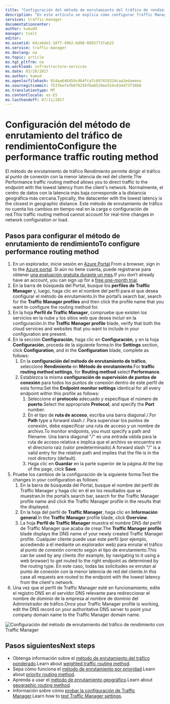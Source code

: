 ```yaml
---
title: "Configuración del método de enrutamiento del tráfico de rendimiento con Azure Traffic Manager | Microsoft Docs"
description: "En este artículo se explica cómo configurar Traffic Manager para enrutar el tráfico al punto de conexión con latencia más baja."
services: traffic-manager
documentationcenter: 
author: kumudd
manager: timlt
editor: 
ms.assetid: 6dca6de1-18f7-4962-bd98-6055771fab22
ms.service: traffic-manager
ms.devlang: na
ms.topic: article
ms.tgt_pltfrm: na
ms.workload: infrastructure-services
ms.date: 03/20/2017
ms.author: kumud
ms.openlocfilehash: 014aa646459cd64fca7c697419324caa3edaeeea
ms.sourcegitcommit: f537befafb079256fba0529ee554c034d73f36b0
ms.translationtype: MT
ms.contentlocale: es-ES
ms.lasthandoff: 07/11/2017
---
```

# <a name="configure-the-performance-traffic-routing-method"></a><span data-ttu-id="66bb3-103">Configuración del método de enrutamiento del tráfico de rendimiento</span><span class="sxs-lookup"><span data-stu-id="66bb3-103">Configure the performance traffic routing method</span></span>

<span data-ttu-id="66bb3-104">El método de enrutamiento de tráfico Rendimiento permite dirigir el tráfico al punto de conexión con la menor latencia de red del cliente.</span><span class="sxs-lookup"><span data-stu-id="66bb3-104">The Performance traffic routing method allows you to direct traffic to the endpoint with the lowest latency from the client's network.</span></span> <span data-ttu-id="66bb3-105">Normalmente, el centro de datos con la latencia más baja corresponde a la distancia geográfica más cercana.</span><span class="sxs-lookup"><span data-stu-id="66bb3-105">Typically, the datacenter with the lowest latency is the closest in geographic distance.</span></span> <span data-ttu-id="66bb3-106">Este método de enrutamiento de tráfico no cuenta los cambios en tiempo real en la carga o configuración de red.</span><span class="sxs-lookup"><span data-stu-id="66bb3-106">This traffic routing method cannot account for real-time changes in network configuration or load.</span></span>

##  <a name="to-configure-performance-routing-method"></a><span data-ttu-id="66bb3-107">Pasos para configurar el método de enrutamiento de rendimiento</span><span class="sxs-lookup"><span data-stu-id="66bb3-107">To configure performance routing method</span></span>

1. <span data-ttu-id="66bb3-108">En un explorador, inicie sesión en [Azure Portal](http://portal.azure.com).</span><span class="sxs-lookup"><span data-stu-id="66bb3-108">From a browser, sign in to the [Azure portal](http://portal.azure.com).</span></span> <span data-ttu-id="66bb3-109">Si aún no tiene cuenta, puede registrarse para obtener [una evaluación gratuita durante un mes](https://azure.microsoft.com/free/).</span><span class="sxs-lookup"><span data-stu-id="66bb3-109">If you don’t already have an account, you can sign up for a [free one-month trial](https://azure.microsoft.com/free/).</span></span> 
2. <span data-ttu-id="66bb3-110">En la barra de búsqueda del Portal, busque los **perfiles de Traffic Manager** y, luego, haga clic en el nombre del perfil para el que desea configurar el método de enrutamiento.</span><span class="sxs-lookup"><span data-stu-id="66bb3-110">In the portal’s search bar, search for the **Traffic Manager profiles** and then click the profile name that you want to configure the routing method for.</span></span>
3. <span data-ttu-id="66bb3-111">En la hoja **Perfil de Traffic Manager**, compruebe que existen los servicios en la nube y los sitios web que desea incluir en la configuración.</span><span class="sxs-lookup"><span data-stu-id="66bb3-111">In the **Traffic Manager profile** blade, verify that both the cloud services and websites that you want to include in your configuration are present.</span></span>
4. <span data-ttu-id="66bb3-112">En la sección **Configuración**, haga clic en **Configuración**, y en la hoja **Configuración**, proceda de la siguiente forma:</span><span class="sxs-lookup"><span data-stu-id="66bb3-112">In the **Settings** section, click **Configuration**, and in the **Configuration** blade, complete as follows:</span></span>
    1. <span data-ttu-id="66bb3-113">En la **configuración del método de enrutamiento de tráfico**, seleccione **Rendimiento** en **Método de enrutamiento**.</span><span class="sxs-lookup"><span data-stu-id="66bb3-113">For **traffic routing method settings**, for **Routing method** select **Performance**.</span></span>
    2. <span data-ttu-id="66bb3-114">Establezca la misma **configuración de supervisión de puntos de conexión** para todos los puntos de conexión dentro de este perfil de esta forma:</span><span class="sxs-lookup"><span data-stu-id="66bb3-114">Set the **Endpoint monitor settings** identical for all every endpoint within this profile as follows:</span></span>
        1. <span data-ttu-id="66bb3-115">Seleccione el **protocolo** adecuado y especifique el número de **puerto**.</span><span class="sxs-lookup"><span data-stu-id="66bb3-115">Select the appropriate **Protocol**, and specify the **Port** number.</span></span> 
        2. <span data-ttu-id="66bb3-116">En el tipo de **ruta de acceso**, escriba una barra diagonal */*.</span><span class="sxs-lookup"><span data-stu-id="66bb3-116">For **Path** type a forward slash */*.</span></span> <span data-ttu-id="66bb3-117">Para supervisar los puntos de conexión, debe especificar una ruta de acceso y un nombre de archivo.</span><span class="sxs-lookup"><span data-stu-id="66bb3-117">To monitor endpoints, you must specify a path and filename.</span></span> <span data-ttu-id="66bb3-118">Una barra diagonal "/" es una entrada válida para la ruta de acceso relativa e implica que el archivo se encuentra en el directorio raíz (valor predeterminado).</span><span class="sxs-lookup"><span data-stu-id="66bb3-118">A forward slash "/" is a valid entry for the relative path and implies that the file is in the root directory (default).</span></span>
        3. <span data-ttu-id="66bb3-119">Haga clic en **Guardar** en la parte superior de la página.</span><span class="sxs-lookup"><span data-stu-id="66bb3-119">At the top of the page, click **Save**.</span></span>
5.  <span data-ttu-id="66bb3-120">Pruebe los cambios de la configuración de la siguiente forma:</span><span class="sxs-lookup"><span data-stu-id="66bb3-120">Test the changes in your configuration as follows:</span></span>
    1.  <span data-ttu-id="66bb3-121">En la barra de búsqueda del Portal, busque el nombre del perfil de Traffic Manager y haga clic en él en los resultados que se muestran.</span><span class="sxs-lookup"><span data-stu-id="66bb3-121">In the portal’s search bar, search for the Traffic Manager profile name and click the Traffic Manager profile in the results that the displayed.</span></span>
    2.  <span data-ttu-id="66bb3-122">En la hoja del perfil de **Traffic Manager**, haga clic en **Información general**.</span><span class="sxs-lookup"><span data-stu-id="66bb3-122">In the **Traffic Manager** profile blade, click **Overview**.</span></span>
    3.  <span data-ttu-id="66bb3-123">La hoja **Perfil de Traffic Manager** muestra el nombre DNS del perfil de Traffic Manager que acaba de crear.</span><span class="sxs-lookup"><span data-stu-id="66bb3-123">The **Traffic Manager profile** blade displays the DNS name of your newly created Traffic Manager profile.</span></span> <span data-ttu-id="66bb3-124">Cualquier cliente puede usar este perfil (por ejemplo, accediendo a él mediante un explorador web) para enrutar el tráfico al punto de conexión correcto según el tipo de enrutamiento.</span><span class="sxs-lookup"><span data-stu-id="66bb3-124">This can be used by any clients (for example, by navigating to it using a web browser) to get routed to the right endpoint as determined by the routing type.</span></span> <span data-ttu-id="66bb3-125">En este caso, todas las solicitudes se enrutan al punto de conexión con la menor latencia de red del cliente.</span><span class="sxs-lookup"><span data-stu-id="66bb3-125">In this case all requests are routed to the endpoint with the lowest latency from the client's network.</span></span>
6. <span data-ttu-id="66bb3-126">Una vez que el perfil de Traffic Manager esté en funcionamiento, edite el registro DNS en el servidor DNS relevante para redireccionar el nombre de dominio de la empresa al nombre de dominio del Administrador de tráfico.</span><span class="sxs-lookup"><span data-stu-id="66bb3-126">Once your Traffic Manager profile is working, edit the DNS record on your authoritative DNS server to point your company domain name to the Traffic Manager domain name.</span></span>

![Configuración del método de enrutamiento del tráfico de rendimiento con Traffic Manager][1]

## <a name="next-steps"></a><span data-ttu-id="66bb3-128">Pasos siguientes</span><span class="sxs-lookup"><span data-stu-id="66bb3-128">Next steps</span></span>

- <span data-ttu-id="66bb3-129">Obtenga información sobre el [método de enrutamiento del tráfico ponderado](traffic-manager-configure-weighted-routing-method.md).</span><span class="sxs-lookup"><span data-stu-id="66bb3-129">Learn about [weighted traffic routing method](traffic-manager-configure-weighted-routing-method.md).</span></span>
- <span data-ttu-id="66bb3-130">Sepa cómo funciona el [método de enrutamiento por prioridad](traffic-manager-configure-priority-routing-method.md).</span><span class="sxs-lookup"><span data-stu-id="66bb3-130">Learn about [priority routing method](traffic-manager-configure-priority-routing-method.md).</span></span>
- <span data-ttu-id="66bb3-131">Aprenda a usar el [método de enrutamiento geográfico](traffic-manager-configure-geographic-routing-method.md).</span><span class="sxs-lookup"><span data-stu-id="66bb3-131">Learn about [geographic routing method](traffic-manager-configure-geographic-routing-method.md).</span></span>
- <span data-ttu-id="66bb3-132">Información sobre cómo [probar la configuración de Traffic Manager](traffic-manager-testing-settings.md).</span><span class="sxs-lookup"><span data-stu-id="66bb3-132">Learn how to [test Traffic Manager settings](traffic-manager-testing-settings.md).</span></span>

<!--Image references-->
[1]: ./media/traffic-manager-performance-routing-method/traffic-manager-performance-routing-method.png